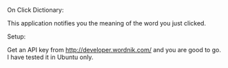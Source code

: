 On Click Dictionary:

  This application notifies you the meaning of the word you just clicked.

Setup:

  Get an API key from http://developer.wordnik.com/ and you are good to go.
  I have tested it in Ubuntu only.
